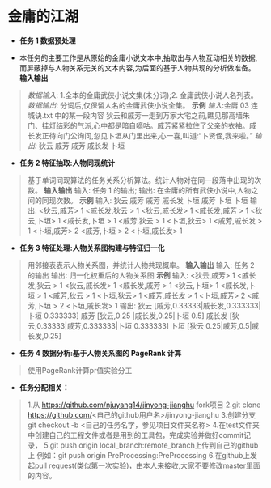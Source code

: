 # 金庸的江湖
- **任务 1 数据预处理**
* 本任务的主要工作是从原始的金庸小说文本中,抽取出与人物互动相关的数据,而屏蔽掉与人物关系无关的文本内容,为后面的基于人物共现的分析做准备。
**输入输出**  
>*数据输入*:
> 1.全本的金庸武侠小说文集(未分词);2. 金庸武侠小说人名列表。
> *数据输出*:
> 分词后,仅保留人名的金庸武侠小说全集。
> **示例**
> *输入*:金庸 03 连城诀.txt 中的某一段内容
> 狄云和戚芳一走到万家大宅之前,瞧见那高墙朱门、挂灯结彩的气派,心中都是暗自嘀咕。戚芳紧紧拉住了父亲的衣袖。戚长发正待向门公询问,忽见卜垣从门里出来,心一喜,叫道:“卜贤侄,我来啦。”
> *输出:*
> 狄云 戚芳 戚芳 戚长发 卜垣

- **任务 2 特征抽取:人物同现统计**
> 基于单词同现算法的任务关系分析算法。统计人物对在同一段落中出现的次数。
> **输入输出**
> 输入:
> 任务 1 的输出;
> 输出:
> 在金庸的所有武侠小说中,人物之间的同现次数。
> **示例**
> 输入:
> 狄云 戚芳 戚芳 戚长发 卜垣
> 戚芳 卜垣 卜垣
> 输出:
> <狄云,戚芳> 1			<戚长发,狄云 > 1
> <狄云,戚长发> 1 		<戚长发,戚芳 > 1
> <狄云,卜垣> 1 			<戚长发,卜垣 > 1
> <戚芳,狄云 > 1 		<卜垣,狄云> 1
> <戚芳,戚长发 > 1 	<卜垣,戚芳> 2
> <戚芳,卜垣 > 2 		<卜垣,戚长发> 1
- **任务 3 特征处理:人物关系图构建与特征归一化**
> 用邻接表表示人物关系图，并统计人物共现概率。
> **输入输出**
> 输入:
> 任务 2 的输出
> 输出:
> 归一化权重后的人物关系图
> **示例**
> 输入:
> <狄云,戚芳> 1 <戚长发,狄云 > 1
> <狄云,戚长发> 1 <戚长发,戚芳 > 1
> <狄云,卜垣> 1 <戚长发,卜垣 > 1
> <戚芳,狄云 > 1 <卜垣,狄云> 1
> <戚芳,戚长发 > 1 <卜垣,戚芳> 2
> <戚芳,卜垣 > 2 <卜垣,戚长发> 1
> 输出:
> 狄云 [戚芳,0.33333|戚长发,0.333333|卜垣 0.333333]
> 戚芳 [狄云,0.25 |戚长发,0.25|卜垣 0.5]
> 戚长发 [狄云,0.33333|戚芳,0.333333|卜垣 0.333333]
>卜垣 [狄云 0.25|戚芳,0.5|戚长发,0.25]
- **任务 4 数据分析:基于人物关系图的 PageRank 计算**
> 使用PageRank计算pr值实验分工

- **任务分配相关：**
> 1.从 https://github.com/njuyang14/jinyong-jianghu fork项目
> 2.git clone  https://github.com/<自己的github用户名>/jinyong-jianghu
> 3.创建分支git checkout -b <自己的任务名字，参见项目文件夹名称> 
> 4.在test文件夹中创建自己的工程文件或者是用到的工具包，完成实验并做好commit记录，
> 5.git push origin local_branch:remote_branch上传到自己的github上
> 例如：git push origin PreProcessing:PreProcessing
> 6.在github上发起pull request(类似第一次实验)，由本人来接收,大家不要修改master里面的内容。
